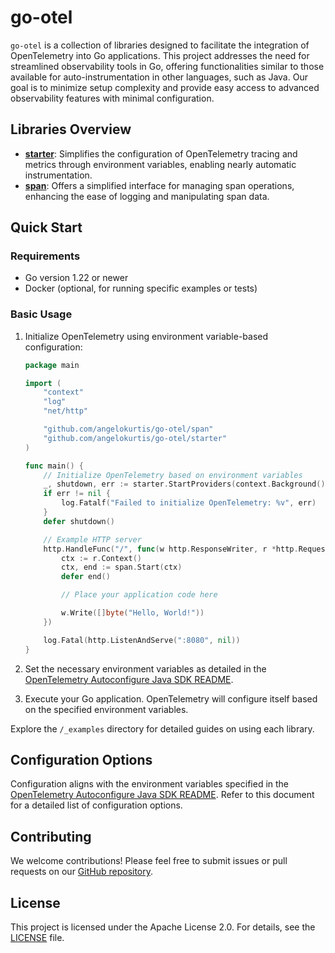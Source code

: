 # go-otel

`go-otel` is a collection of libraries designed to facilitate the integration of OpenTelemetry into Go applications.
This project addresses the need for streamlined observability tools in Go, offering functionalities similar to those
available for auto-instrumentation in other languages, such as Java. Our goal is to minimize setup complexity and
provide easy access to advanced observability features with minimal configuration.

## Libraries Overview

- **[starter](starter)**: Simplifies the configuration of OpenTelemetry tracing and metrics through environment
  variables, enabling nearly automatic instrumentation.
- **[span](span)**: Offers a simplified interface for managing span operations, enhancing the ease of logging and
  manipulating span data.

## Quick Start

### Requirements

- Go version 1.22 or newer
- Docker (optional, for running specific examples or tests)

### Basic Usage

1. Initialize OpenTelemetry using environment variable-based configuration:

    ```go
    package main
    
    import (
        "context"
        "log"
        "net/http"
    
        "github.com/angelokurtis/go-otel/span"
        "github.com/angelokurtis/go-otel/starter"
    )
    
    func main() {
        // Initialize OpenTelemetry based on environment variables
        _, shutdown, err := starter.StartProviders(context.Background())
        if err != nil {
            log.Fatalf("Failed to initialize OpenTelemetry: %v", err)
        }
        defer shutdown()
    
        // Example HTTP server
        http.HandleFunc("/", func(w http.ResponseWriter, r *http.Request) {
            ctx := r.Context()
            ctx, end := span.Start(ctx)
            defer end()
    
            // Place your application code here

            w.Write([]byte("Hello, World!"))
        })
    
        log.Fatal(http.ListenAndServe(":8080", nil))
    }
    ```

2. Set the necessary environment variables as detailed in
   the [OpenTelemetry Autoconfigure Java SDK README](https://github.com/open-telemetry/opentelemetry-java/blob/main/sdk-extensions/autoconfigure/README.md).

3. Execute your Go application. OpenTelemetry will configure itself based on the specified environment variables.

Explore the `/_examples` directory for detailed guides on using each library.

## Configuration Options

Configuration aligns with the environment variables specified in
the [OpenTelemetry Autoconfigure Java SDK README](https://github.com/open-telemetry/opentelemetry-java/blob/main/sdk-extensions/autoconfigure/README.md).
Refer to this document for a detailed list of configuration options.

## Contributing

We welcome contributions! Please feel free to submit issues or pull requests on
our [GitHub repository](https://github.com/angelokurtis/go-otel).

## License

This project is licensed under the Apache License 2.0. For details, see the [LICENSE](LICENSE) file.
